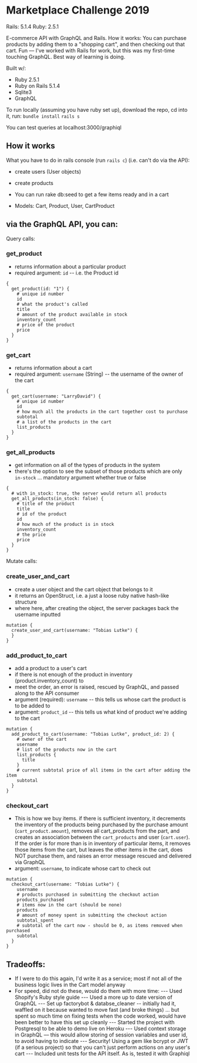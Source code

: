 # Marketplace Challenge 2019

Rails: 5.1.4
Ruby: 2.5.1

E-commerce API with GraphQL and Rails. How it works: You can purchase products by adding them to a "shopping cart", and then checking out that cart. Fun –– I've worked with Rails for work, but this was my first-time touching GraphQL. Best way of learning is doing.

Built w/:
- Ruby 2.5.1
- Ruby on Rails 5.1.4
- Sqlite3
- GraphQL

To run locally (assuming you have ruby set up), download the repo, cd into it, run:
`bundle install`
`rails s`

You can test queries at localhost:3000/graphiql


## How it works

What you have to do in rails console (run `rails c`) (i.e. can't do via the API):
- create users (User objects)
- create products
- You can run rake db:seed to get a few items ready and in a cart

- Models: Cart, Product, User, CartProduct

## via the GraphQL API, you can:

Query calls:

### get_product
- returns information about a particular product
- required argument: `id` -- i.e. the Product id

```
{
  get_product(id: "1") {
    # unique id number
    id
    # what the product's called
    title
    # amount of the product available in stock
    inventory_count
    # price of the product
    price
  }
}
```

### get_cart
- returns information about a cart
- required argument: `username` (String) -- the username of the owner of the cart

```
{
  get_cart(username: "LarryDavid") {
    # unique id number
    id
    # how much all the products in the cart together cost to purchase
    subtotal
    # a list of the products in the cart
    list_products
  }
}
```

### get_all_products
- get information on all of the types of products in the system
- there's the option to see the subset of those products which are only `in-stock` ... mandatory argument whether true or false
```
{
  # with in_stock: true, the server would return all products
  get_all_products(in_stock: false) {
    # title of the product
    title
    # id of the product
    id
    # how much of the product is in stock
    inventory_count
    # the price
    price
  }
}
```

Mutate calls:

### create_user_and_cart
- create a user object and the cart object that belongs to it
- it returns an OpenStruct, i.e. a just a loose ruby native hash-like structure
- where here, after creating the object, the server packages back the username inputted

```
mutation {
  create_user_and_cart(username: "Tobias Lutke") {
  }
}
```

### add_product_to_cart
- add a product to a user's cart
- if there is not enough of the product in inventory (product.inventory_count) to
- meet the order, an error is raised, rescued by GraphQL, and passed along to the API consumer
- argument (required): `username` -- this tells us whose cart the product is to be added to
- argument: `product_id` -- this tells us what kind of product we're adding to the cart

```
mutation {
  add_product_to_cart(username: "Tobias Lutke", product_id: 2) {
    # owner of the cart
    username
    # list of the products now in the cart
    list_products {
      title
    }
    # current subtotal price of all items in the cart after adding the item
    subtotal
  }
}
```

### checkout_cart
- This is how we buy items. if there is sufficient inventory, it decrements the inventory of the products being purchased by the purchase amount (`cart_product.amount`), removes all cart_products from the part, and creates an association between the `cart_products` and user (`cart.user`). If the order is for more than is in inventory of particular items, it removes those items from the cart, but leaves the other items in the cart, does NOT purchase them, and raises an error message rescued and delivered via GraphQL
- argument: `username`, to indicate whose cart to check out
```
mutation {
  checkout_cart(username: "Tobias Lutke") {
    username
    # products purchased in submitting the checkout action
    products_purchased
    # items now in the cart (should be none)
    products
    # amount of money spent in submitting the checkout action
    subtotal_spent
    # subtotal of the cart now - should be 0, as items removed when purchased
    subtotal
  }
}
```
## Tradeoffs:
- If I were to do this again, I'd write it as a service; most if not all of the business logic lives in the Cart model anyway
- For speed, did not do these, would do them with more time:
--- Used Shopify's Ruby style guide
--- Used a more up to date version of GraphQL
--- Set up factorybot & databse_cleaner -- initially had it, waffled on it because wanted to move fast (and broke things) ... but spent so much time on fixing tests when the code worked, would have been better to have this set up cleanly
--- Started the project with Postgresql to be able to demo live on Heroku
--- Used context storage in GraphQL –– this would allow storing of session variables and user id, to avoid having to indicate
--- Security! Using a gem like bcrypt or JWT (if a serious project) so that you can't just perform actions on any user's cart
--- Included unit tests for the API itself. As is, tested it with Graphiql
